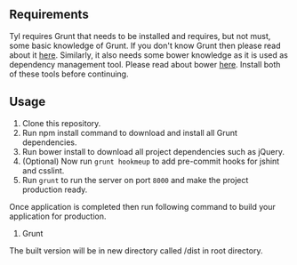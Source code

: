 ## Requirements
Tyl requires Grunt that needs to be installed and requires, but not must, some basic knowledge of Grunt. 
If you don't know Grunt then please read about it <a href="http://gruntjs.com/">here</a>. Similarly, it also needs some bower knowledge 
as it is used as dependency management tool. Please read about bower <a href="http://bower.io/">here</a>. Install both of these tools 
before continuing.

## Usage

1. Clone this repository.
2. Run npm install command to download and install all Grunt dependencies.
3. Run bower install to download all project dependencies such as jQuery.
4. (Optional) Now run `grunt hookmeup` to add pre-commit hooks for jshint and csslint.
5. Run `grunt` to run the server on port `8000` and make the project production ready.

Once application is completed then run following command to build your application for production.

1. Grunt

The built version will be in new directory called /dist in root directory.

